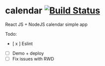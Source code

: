 # calendar [![Build Status](https://travis-ci.org/lzakrzewski/calendar.svg?branch=master)](https://travis-ci.org/lzakrzewski/calendar)

React JS + NodeJS calendar simple app

Todo: 
 - [ x ] Eslint
 - [  ] Demo + deploy
 - [  ] Fix issues with RWD